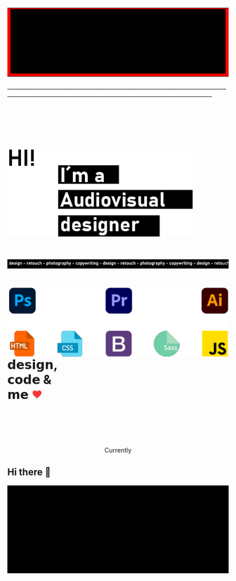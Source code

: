 <table>
  <tr>
    <td align="center" style="background-color:#FF0000;">
      <img src="https://github.com/marianelaalbrigi/recursos/blob/main/Comp%201.gif?raw=true" alt="Header GIF"/> 
    </td>
  </tr>
</table>
_______________________________________________________________________________________________________________________________________________________

<div>
  <p align="right" style="color:white; font-weight: bold;">𝘽𝙊𝙍𝙉 𝙞𝙨 𝙢𝙤𝙧𝙚 𝙩𝙝𝙖𝙣 𝙟𝙪𝙨𝙩 𝙖 𝙣𝙖𝙢𝙚.
    <br>𝙄𝙩 𝙧𝙚𝙥𝙧𝙚𝙨𝙚𝙣𝙩𝙨 𝙢𝙮 𝙫𝙖𝙡𝙪𝙚𝙨, 𝙖𝙗𝙞𝙡𝙞𝙩𝙞𝙚𝙨 𝙖𝙣𝙙 𝙚𝙭𝙥𝙚𝙧𝙞𝙚𝙣𝙘𝙚𝙨.
    <br>𝘽𝙊𝙍𝙉 𝙞𝙨 𝙩𝙝𝙞𝙣𝙠𝙞𝙣𝙜 𝙗𝙚𝙮𝙤𝙣𝙙 𝙬𝙝𝙖𝙩’𝙨 𝙥𝙤𝙨𝙨𝙞𝙗𝙡𝙚.
  </p>
</div>

<br>

![Mi Gif](https://github.com/marianelaalbrigi/recursos/blob/fca20177d2fcc7fa6c48ab457f6166519f329681/02.png)

<br>
<br>

<img src="https://github.com/marianelaalbrigi/recursos/blob/ad91f4ae622067ff93e45e9f00be2fff46d164cf/03_b.gif" alt=skills;/>

<br>

<div>
  <div align= "right";>
    <img src="https://github.com/marianelaalbrigi/recursos/blob/569e48ca42995da43045e8623d969d13bc595690/tools.png" alt=tools; width="500px"; align= "right";/> 
  </div>
  
  <div align="left">
    <h1>𝗱𝗲𝘀𝗶𝗴𝗻,
      <br>𝗰𝗼𝗱𝗲 & 
      <br>𝗺𝗲
      <img src="https://github.com/marianelaalbrigi/recursos/blob/d4a8063c4bb5d89bba3b2ba9c9495bbf635520a1/04.gif" alt=hearth width="25px"/> 
    </h1>
  </div> 
<br>
<br>
<br>
<br>


</div> 
<p align="center">Currently</p>



  
 


    
  
    



## Hi there 👋
<!--
**marianelaalbrigi/marianelaalbrigi** is a ✨ _special_ ✨ repository because its `README.md` (this file) appears on your GitHub profile.

Here are some ideas to get you started:

- 🔭 I’m currently working on ...
- 🌱 I’m currently learning ...
- 👯 I’m looking to collaborate on ...
- 🤔 I’m looking for help with ...
- 💬 Ask me about ...
- 📫 How to reach me: ...
- 😄 Pronouns: ...
- ⚡ Fun fact: ...
-->


<div align="center">
  <img height="200" src="https://github.com/marianelaalbrigi/recursos/blob/main/Comp%201.gif?raw=true"  />
</div>

